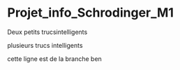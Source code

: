 # Projet_info_Schrodinger_M1
Deux  petits trucsintelligents

plusieurs trucs intelligents

cette ligne est de la branche ben
